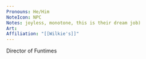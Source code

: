```yaml
---
Pronouns: He/Him
NoteIcon: NPC
Notes: joyless, monotone, this is their dream job)
Art: 
Affiliation: "[[Wilkie's]]"
---
```

Director of Funtimes